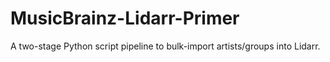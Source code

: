 # MusicBrainz-Lidarr-Primer
A two-stage Python script pipeline to bulk-import artists/groups into Lidarr.
